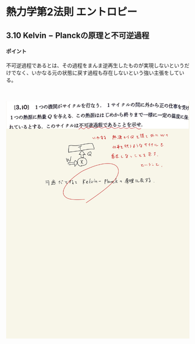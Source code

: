 <script type="text/javascript" async src="https://cdnjs.cloudflare.com/ajax/libs/mathjax/2.7.7/MathJax.js?config=TeX-MML-AM_CHTML">


</script>

<script type="text/x-mathjax-config">
 MathJax.Hub.Config({
 tex2jax: {
 inlineMath: [['$', '$'] ],
 displayMath: [ ['$$','$$'], ["\\[","\\]"] ]
 }
 });
</script>

# 熱力学第2法則 エントロピー
## 3.10 $\mathrm{Kelvin-Planck}$の原理と不可逆過程

#### ポイント

不可逆過程であるとは、その過程をまんま逆再生したものが実現しないというだけでなく、いかなる元の状態に戻す過程も存在しないという強い主張をしている。

<br>
<br>

<img width="600" alt="Harashima-61" src="./images/Harashima-61.jpg">